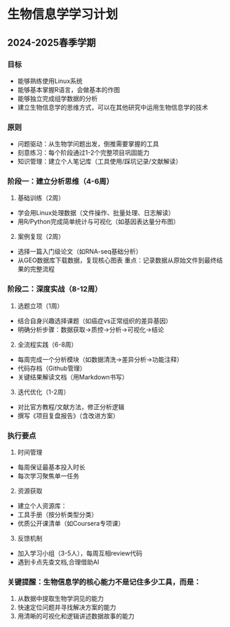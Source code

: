 # 生物信息学学习计划
## 2024-2025春季学期
### 目标
- 能够熟练使用Linux系统
- 能够基本掌握R语言，会做基本的作图
- 能够独立完成组学数据的分析
- 建立生物信息学的思维方式，可以在其他研究中运用生物信息学的技术
### 原则
- 问题驱动：从生物学问题出发，倒推需要掌握的工具
- 刻意练习：每个阶段通过1-2个完整项目巩固能力
- 知识管理：建立个人笔记库（工具使用/踩坑记录/文献解读）
### 阶段一：建立分析思维（4-6周）
1. 基础训练（2周）
  - 学会用Linux处理数据（文件操作、批量处理、日志解读）
  - 用R/Python完成简单统计与可视化（如基因表达量分布图）
2. 案例复现（2周）
  - 选择一篇入门级论文（如RNA-seq基础分析）
  - 从GEO数据库下载数据，复现核心图表
重点：记录数据从原始文件到最终结果的完整流程
### 阶段二：深度实战（8-12周）
1. 选题立项（1周）
  - 结合自身兴趣选择课题（如癌症vs正常组织的差异基因）
  - 明确分析步骤：数据获取→质控→分析→可视化→结论
2. 全流程实践（6-8周）
  - 每周完成一个分析模块（如数据清洗→差异分析→功能注释）
  - 代码存档（Github管理）
  - 关键结果解读文档（用Markdown书写）
3. 迭代优化（1-2周）
  - 对比官方教程/文献方法，修正分析逻辑
  - 撰写《项目复盘报告》（含改进方案）
### 执行要点
1. 时间管理
  - 每周保证最基本投入时长
  - 每次学习聚焦单一任务
2. 资源获取
  - 建立个人资源库：
  - 工具手册（按分析类型分类）
  - 优质公开课清单（如Coursera专项课）
3. 反馈机制
  - 加入学习小组（3-5人），每周互相review代码
  - 遇到卡点先查文档,合理借助AI
### 关键提醒：生物信息学的核心能力不是记住多少工具，而是：
1. 从数据中提取生物学洞见的能力
2. 快速定位问题并寻找解决方案的能力
3. 用清晰的可视化和逻辑讲述数据故事的能力
